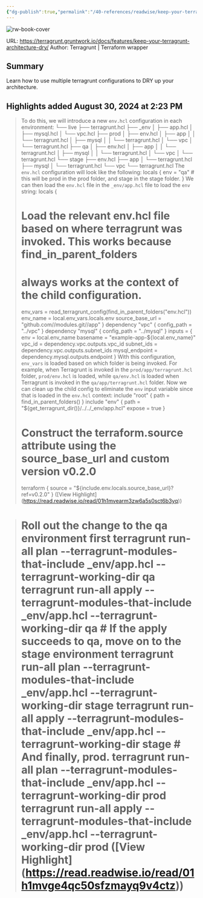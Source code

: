 ```yaml
---
{"dg-publish":true,"permalink":"/40-references/readwise/keep-your-terragrunt-architecture-dry/","tags":["rw/articles"]}
---
```


![rw-book-cover](https://terragrunt.gruntwork.io/assets/img/terragrunt-thumbnail.png)
  
URL: https://terragrunt.gruntwork.io/docs/features/keep-your-terragrunt-architecture-dry/
Author: Terragrunt | Terraform wrapper

## Summary

Learn how to use multiple terragrunt configurations to DRY up your architecture.

## Highlights added August 30, 2024 at 2:23 PM
>To do this, we will introduce a new `env.hcl` configuration in each environment:
>└── live
>├── terragrunt.hcl
>├── _env
>│ ├── app.hcl
>│ ├── mysql.hcl
>│ └── vpc.hcl
>├── prod
>│ ├── env.hcl
>│ ├── app
>│ │ └── terragrunt.hcl
>│ ├── mysql
>│ │ └── terragrunt.hcl
>│ └── vpc
>│ └── terragrunt.hcl
>├── qa
>│ ├── env.hcl
>│ ├── app
>│ │ └── terragrunt.hcl
>│ ├── mysql
>│ │ └── terragrunt.hcl
>│ └── vpc
>│ └── terragrunt.hcl
>└── stage
>├── env.hcl
>├── app
>│ └── terragrunt.hcl
>├── mysql
>│ └── terragrunt.hcl
>└── vpc
>└── terragrunt.hcl
>The `env.hcl` configuration will look like the following:
>locals {
>env = "qa" # this will be prod in the prod folder, and stage in the stage folder.
>}
>We can then load the `env.hcl` file in the `_env/app.hcl` file to load the `env` string:
>locals {
># Load the relevant env.hcl file based on where terragrunt was invoked. This works because find_in_parent_folders
># always works at the context of the child configuration.
>env_vars = read_terragrunt_config(find_in_parent_folders("env.hcl"))
>env_name = local.env_vars.locals.env
>source_base_url = "github.com/<org>/modules.git//app"
>}
>dependency "vpc" {
>config_path = "../vpc"
>}
>dependency "mysql" {
>config_path = "../mysql"
>}
>inputs = {
>env = local.env_name
>basename = "example-app-${local.env_name}"
>vpc_id = dependency.vpc.outputs.vpc_id
>subnet_ids = dependency.vpc.outputs.subnet_ids
>mysql_endpoint = dependency.mysql.outputs.endpoint
>}
>With this configuration, `env_vars` is loaded based on which folder is being invoked. For example, when Terragrunt is invoked in the `prod/app/terragrunt.hcl` folder, `prod/env.hcl` is loaded, while `qa/env.hcl` is loaded when Terragrunt is invoked in the `qa/app/terragrunt.hcl` folder.
>Now we can clean up the child config to eliminate the `env` input variable since that is loaded in the `env.hcl` context:
>include "root" {
>path = find_in_parent_folders()
>}
>include "env" {
>path = "${get_terragrunt_dir()}/../../_env/app.hcl"
>expose = true
>}
># Construct the terraform.source attribute using the source_base_url and custom version v0.2.0
>terraform {
>source = "${include.env.locals.source_base_url}?ref=v0.2.0"
>} ([View Highlight] (https://read.readwise.io/read/01h1mvearm3zw6a5s0sct6b3yq))


># Roll out the change to the qa environment first terragrunt run-all plan --terragrunt-modules-that-include _env/app.hcl --terragrunt-working-dir qa terragrunt run-all apply --terragrunt-modules-that-include _env/app.hcl --terragrunt-working-dir qa # If the apply succeeds to qa, move on to the stage environment terragrunt run-all plan --terragrunt-modules-that-include _env/app.hcl --terragrunt-working-dir stage terragrunt run-all apply --terragrunt-modules-that-include _env/app.hcl --terragrunt-working-dir stage # And finally, prod. terragrunt run-all plan --terragrunt-modules-that-include _env/app.hcl --terragrunt-working-dir prod terragrunt run-all apply --terragrunt-modules-that-include _env/app.hcl --terragrunt-working-dir prod ([View Highlight] (https://read.readwise.io/read/01h1mvge4qc50sfzmayq9v4ctz))


